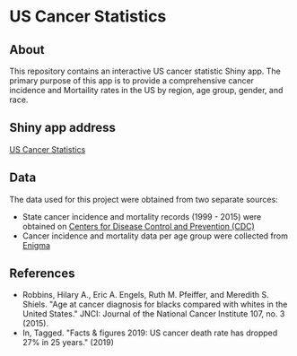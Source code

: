 # US Cancer Statistics

## About 

This repository contains an interactive US cancer statistic Shiny app. The primary purpose of this app is to provide a comprehensive cancer incidence and Mortaility rates in the US by region, age group, gender, and race. 


## Shiny app address

[US Cancer Statistics](https://kkim.shinyapps.io/ShinyProject/)


## Data 

The data used for this project were obtained from two separate sources:

- State cancer incidence and mortality records (1999 - 2015) were obtained on [Centers for Disease Control and Prevention (CDC)](https://www.cdc.gov/cancer/uscs/USCS_1999_2015_ASCII.zip) 
- Cancer incidence and mortality data per age group were collected from [Enigma](https://public.enigma.com/datasets/71dc0128-624e-4713-8a0d-0f277cb781ba) 


## References

- Robbins, Hilary A., Eric A. Engels, Ruth M. Pfeiffer, and Meredith S. Shiels. "Age at cancer diagnosis for blacks compared with whites in the United States." JNCI: Journal of the National Cancer Institute 107, no. 3 (2015).
- In, Tagged. "Facts & figures 2019: US cancer death rate has dropped 27% in 25 years." (2019)
